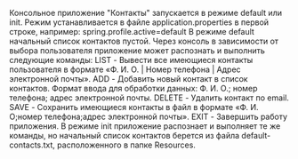 Консольное приложение "Контакты" запускается в режиме default или init. Режим устанавливается в файле application.properties в первой строке, например: spring.profile.active=default
В режиме default начальный список контактов пустой. Через консоль в зависимости от выбора пользователя приложение может распознать и выполнить следующие команды:
LIST - Вывести все имеющиеся контакты пользователя в формате «Ф. И. О. | Номер телефона | Адрес электронной почты».
ADD - Добавить новый контакт в список контактов. Формат ввода для обработки данных: Ф. И. О.; номер телефона; адрес электронной почты.
DELETE - Удалить контакт по email.
SAVE - Сохранить имеющиеся контакты в файл в формате «Ф. И. О;номер телефона;адрес электронной почты».
EXIT - Завершить работу приложения.
В режиме init приложение распознает и выполняет те же команды, но начальный список контактов берется из файла default-contacts.txt, расположенного в папке Resources.
